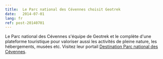 ```yaml
---
title:  Le Parc national des Cévennes choisit Geotrek
date:   2014-07-01
lang: fr
ref: post-20140701
---
```


Le Parc national des Cévennes s'équipe de Geotrek et le complète d'une plateforme touristique pour valoriser aussi les activités de pleine nature, les hébergements, musées etc. Visitez leur portail <a href="http://destination.cevennes-parcnational.fr/" target="_blank">Destination Parc national des Cévennes</a>.
